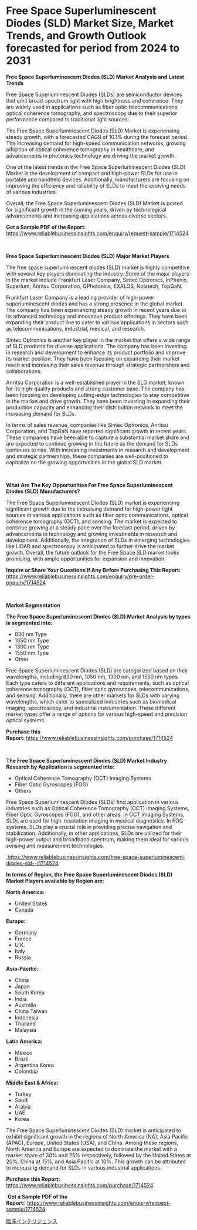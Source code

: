 <p><h1>Free Space Superluminescent Diodes (SLD) Market Size, Market Trends, and Growth Outlook forecasted for period from 2024 to 2031</h1></p><p><strong>Free Space Superluminescent Diodes (SLD) Market Analysis and Latest Trends</strong></p>
<p><p>Free Space Superluminescent Diodes (SLDs) are semiconductor devices that emit broad-spectrum light with high brightness and coherence. They are widely used in applications such as fiber optic telecommunications, optical coherence tomography, and spectroscopy due to their superior performance compared to traditional light sources.</p><p>The Free Space Superluminescent Diodes (SLD) Market is experiencing steady growth, with a forecasted CAGR of 10.1% during the forecast period. The increasing demand for high-speed communication networks, growing adoption of optical coherence tomography in healthcare, and advancements in photonics technology are driving the market growth.</p><p>One of the latest trends in the Free Space Superluminescent Diodes (SLD) Market is the development of compact and high-power SLDs for use in portable and handheld devices. Additionally, manufacturers are focusing on improving the efficiency and reliability of SLDs to meet the evolving needs of various industries.</p><p>Overall, the Free Space Superluminescent Diodes (SLD) Market is poised for significant growth in the coming years, driven by technological advancements and increasing applications across diverse sectors.</p></p>
<p><strong>Get a Sample PDF of the Report:&nbsp;</strong> <a href="https://www.reliablebusinessinsights.com/enquiry/request-sample/1714524">https://www.reliablebusinessinsights.com/enquiry/request-sample/1714524</a></p>
<p>&nbsp;</p>
<p><strong>Free Space Superluminescent Diodes (SLD) Major Market Players</strong></p>
<p><p>The free space superluminescent diodes (SLD) market is highly competitive with several key players dominating the industry. Some of the major players in the market include Frankfurt Laser Company, Sintec Optronics, InPhenix, Superlum, Anritsu Corporation, QPhotonics, EXALOS, Nolatech, TopGaN.</p><p>Frankfurt Laser Company is a leading provider of high-power superluminescent diodes and has a strong presence in the global market. The company has been experiencing steady growth in recent years due to its advanced technology and innovative product offerings.  They have been expanding their product line to cater to various applications in sectors such as telecommunications, industrial, medical, and research.</p><p>Sintec Optronics is another key player in the market that offers a wide range of SLD products for diverse applications. The company has been investing in research and development to enhance its product portfolio and improve its market position. They have been focusing on expanding their market reach and increasing their sales revenue through strategic partnerships and collaborations.</p><p>Anritsu Corporation is a well-established player in the SLD market, known for its high-quality products and strong customer base. The company has been focusing on developing cutting-edge technologies to stay competitive in the market and drive growth. They have been investing in expanding their production capacity and enhancing their distribution network to meet the increasing demand for SLDs.</p><p>In terms of sales revenue, companies like Sintec Optronics, Anritsu Corporation, and TopGaN have reported significant growth in recent years. These companies have been able to capture a substantial market share and are expected to continue growing in the future as the demand for SLDs continues to rise. With increasing investments in research and development and strategic partnerships, these companies are well-positioned to capitalize on the growing opportunities in the global SLD market.</p></p>
<p>&nbsp;</p>
<p><strong>What Are The Key Opportunities For Free Space Superluminescent Diodes (SLD) Manufacturers?</strong></p>
<p><p>The Free Space Superluminescent Diodes (SLD) market is experiencing significant growth due to the increasing demand for high-power light sources in various applications such as fiber optic communications, optical coherence tomography (OCT), and sensing. The market is expected to continue growing at a steady pace over the forecast period, driven by advancements in technology and growing investments in research and development. Additionally, the integration of SLDs in emerging technologies like LiDAR and spectroscopy is anticipated to further drive the market growth. Overall, the future outlook for the Free Space SLD market looks promising, with ample opportunities for expansion and innovation.</p></p>
<p><strong>Inquire or Share Your Questions If Any Before Purchasing This Report:</strong> <a href="https://www.reliablebusinessinsights.com/enquiry/pre-order-enquiry/1714524">https://www.reliablebusinessinsights.com/enquiry/pre-order-enquiry/1714524</a></p>
<p>&nbsp;</p>
<p><strong>Market Segmentation</strong></p>
<p><strong>The Free Space Superluminescent Diodes (SLD) Market Analysis by types is segmented into:</strong></p>
<p><ul><li>830 nm Type</li><li>1050 nm Type</li><li>1300 nm Type</li><li>1550 nm Type</li><li>Other</li></ul></p>
<p><p>Free Space Superluminescent Diodes (SLD) are categorized based on their wavelengths, including 830 nm, 1050 nm, 1300 nm, and 1550 nm types. Each type caters to different applications and requirements, such as optical coherence tomography (OCT), fiber optic gyroscopes, telecommunications, and sensing. Additionally, there are other markets for SLDs with varying wavelengths, which cater to specialized industries such as biomedical imaging, spectroscopy, and industrial instrumentation. These different market types offer a range of options for various high-speed and precision optical systems.</p></p>
<p><strong>Purchase this Report:&nbsp;</strong><a href="https://www.reliablebusinessinsights.com/purchase/1714524">https://www.reliablebusinessinsights.com/purchase/1714524</a></p>
<p>&nbsp;</p>
<p><strong>The Free Space Superluminescent Diodes (SLD) Market Industry Research by Application is segmented into:</strong></p>
<p><ul><li>Optical Coherence Tomography (OCT) Imaging Systems</li><li>Fiber Optic Gyroscopes (FOG)</li><li>Others</li></ul></p>
<p><p>Free Space Superluminescent Diodes (SLDs) find application in various industries such as Optical Coherence Tomography (OCT) Imaging Systems, Fiber Optic Gyroscopes (FOG), and other areas. In OCT Imaging Systems, SLDs are used for high-resolution imaging in medical diagnostics. In FOG systems, SLDs play a crucial role in providing precise navigation and stabilization. Additionally, in other applications, SLDs are utilized for their high-power output and broadband spectrum, making them ideal for various sensing and measurement technologies.</p></p>
<p><a href="https://www.reliablebusinessinsights.com/free-space-superluminescent-diodes-sld--r1714524">&nbsp;https://www.reliablebusinessinsights.com/free-space-superluminescent-diodes-sld--r1714524</a></p>
<p><strong>In terms of Region, the Free Space Superluminescent Diodes (SLD) Market Players available by Region are:</strong></p>
<p>
    <p> <strong> North America: </strong>
        <ul>
            <li>United States</li>
            <li>Canada</li>
        </ul>
        </p> 
    <p> <strong> Europe: </strong>
        <ul>
            <li>Germany</li>
            <li>France</li>
            <li>U.K.</li>
            <li>Italy</li>
            <li>Russia</li>
        </ul>
        </p> 
    <p> <strong> Asia-Pacific: </strong>
        <ul>
            <li>China</li>
            <li>Japan</li>
            <li>South Korea</li>
            <li>India</li>
            <li>Australia</li>
            <li>China Taiwan</li>
            <li>Indonesia</li>
            <li>Thailand</li>
            <li>Malaysia</li>
        </ul>
        </p> 
    <p> <strong> Latin America: </strong>
        <ul>
            <li>Mexico</li>
            <li>Brazil</li>
            <li>Argentina Korea</li>
            <li>Colombia</li>
        </ul>
        </p> 
    <p> <strong> Middle East & Africa: </strong>
        <ul>
            <li>Turkey</li>
            <li>Saudi</li>
            <li>Arabia</li>
            <li>UAE</li>
            <li>Korea</li>
        </ul>
    </p>
    </p>
<p><p>The Free Space Superluminescent Diodes (SLD) market is anticipated to exhibit significant growth in the regions of North America (NA), Asia Pacific (APAC), Europe, United States (USA), and China. Among these regions, North America and Europe are expected to dominate the market with a market share of 30% and 25% respectively, followed by the United States at 20%, China at 15%, and Asia Pacific at 10%. This growth can be attributed to increasing demand for SLDs in various industrial applications.</p></p>
<p><strong>Purchase this Report: </strong><a href="https://www.reliablebusinessinsights.com/purchase/1714524">https://www.reliablebusinessinsights.com/purchase/1714524</a></p>
<p>&nbsp;<strong>Get a Sample PDF of the Report:&nbsp;&nbsp;</strong><a href="https://www.reliablebusinessinsights.com/enquiry/request-sample/1714524">https://www.reliablebusinessinsights.com/enquiry/request-sample/1714524</a></p>
<p><strong></strong></p>
<p><p><a href="https://github.com/sghwr779811674/Market-Research-Report-List-3/blob/main/1258561185443.md">臨床インテリジェンス</a></p></p>